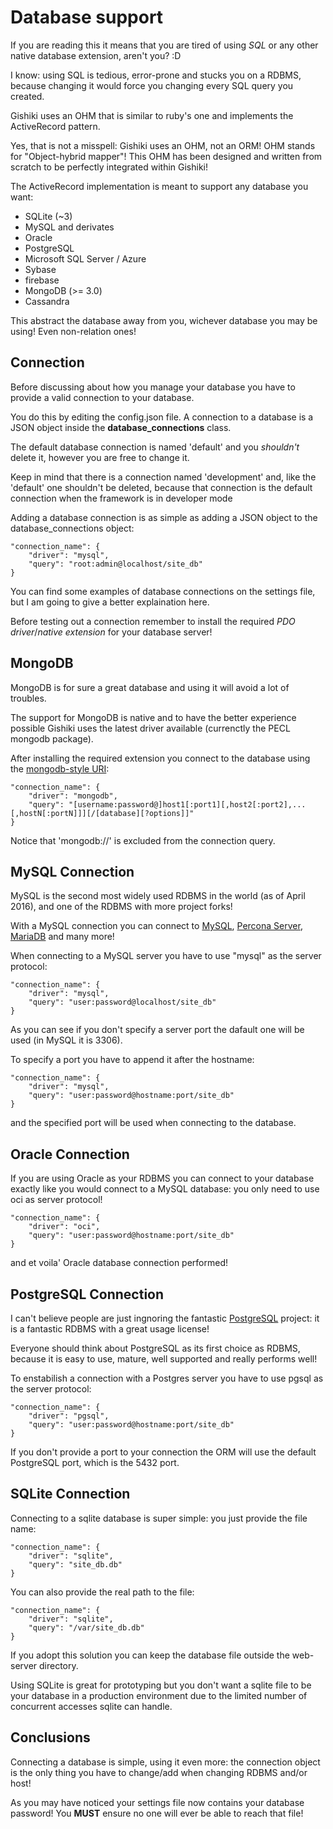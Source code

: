 # Database support
If you are reading this it means that you are tired of using *SQL* or any other native database extension, aren't you? :D

I know: using SQL is tedious, error-prone and stucks you on a RDBMS, because changing it would force you 
changing every SQL query you created.

Gishiki uses an OHM that is similar to ruby's one and implements the ActiveRecord pattern. 

Yes, that is not a misspell: Gishiki uses an OHM, not an ORM! OHM stands for "Object-hybrid mapper"!
This OHM has been designed and written from scratch to be perfectly integrated within Gishiki!

The ActiveRecord implementation is meant to support any database you want:

   - SQLite (~3)
   - MySQL and derivates
   - Oracle
   - PostgreSQL
   - Microsoft SQL Server / Azure
   - Sybase
   - firebase
   - MongoDB (>= 3.0)
   - Cassandra

This abstract the database away from you, wichever database you may be using! Even non-relation ones!

## Connection
Before discussing about how you manage your database you have to provide a valid connection to your database.

You do this by editing the config.json file. A connection to a database is a JSON object inside the __database_connections__
class.

The default database connection is named 'default' and you *shouldn't* delete it, however you are free to change it.

Keep in mind that there is a connection named 'development' and, like the 'default' one shouldn't be deleted, because that connection
is the default connection when the framework is in developer mode

Adding a database connection is as simple as adding a JSON object to the database_connections object:

```
"connection_name": {
    "driver": "mysql",
    "query": "root:admin@localhost/site_db"
}
```

You can find some examples of database connections on the settings file, but I am going to give a better explaination here.

Before testing out a connection remember to install the required *PDO driver*/*native extension* for your database server!


## MongoDB
MongoDB is for sure a great database and using it will avoid a lot of troubles.

The support for MongoDB is native and to have the better experience possible
Gishiki uses the latest driver available (currenctly the PECL mongodb package).

After installing the required extension you connect to the database using the
[mongodb-style URI](http://php.net/manual/en/mongodb-driver-manager.construct.php):

```
"connection_name": {
    "driver": "mongodb",
    "query": "[username:password@]host1[:port1][,host2[:port2],...[,hostN[:portN]]][/[database][?options]]"
}
```

Notice that 'mongodb://' is excluded from the connection query.


## MySQL Connection
MySQL is the second most widely used RDBMS in the world (as of April 2016), and one of the RDBMS with more project forks!

With a MySQL connection you can connect to [MySQL](http://www.oracle.com/us/products/mysql/overview/index.html), [Percona Server](https://www.percona.com/software/mysql-database/percona-server), [MariaDB](https://mariadb.org/) and many more!

When connecting to a MySQL server you have to use "mysql" as the server protocol:

```
"connection_name": {
    "driver": "mysql",
    "query": "user:password@localhost/site_db"
}
```

As you can see if you don't specify a server port the dafault one will be used (in MySQL it is 3306).

To specify a port you have to append it after the hostname:

```
"connection_name": {
    "driver": "mysql",
    "query": "user:password@hostname:port/site_db"
}
```

and the specified port will be used when connecting to the database.


## Oracle Connection
If you are using Oracle as your RDBMS you can connect to your database exactly like
you would connect to a MySQL database: you only need to use oci as server protocol!

```
"connection_name": {
    "driver": "oci",
    "query": "user:password@hostname:port/site_db"
}
```

and et voila' Oracle database connection performed!


## PostgreSQL Connection
I can't believe people are just ingnoring the fantastic [PostgreSQL](http://www.postgresql.org/) project: 
it is a fantastic RDBMS with a great usage license!

Everyone should think about PostgreSQL as its first choice as RDBMS, because it is easy to use, mature, 
well supported and really performs well!

To enstabilish a connection with a Postgres server you  have to use pgsql as the server protocol:

```
"connection_name": {
    "driver": "pgsql",
    "query": "user:password@hostname:port/site_db"
}
```

If you don't provide a port to your connection the ORM will use the default PostgreSQL port, which is the 5432 port.


## SQLite Connection
Connecting to a sqlite database is super simple: you just provide the file name:

```
"connection_name": {
    "driver": "sqlite",
    "query": "site_db.db"
}
```

You can also provide the real path to the file:

```
"connection_name": {
    "driver": "sqlite",
    "query": "/var/site_db.db"
}
```

If you adopt this solution you can keep the database file outside the web-server directory.

Using SQLite is great for prototyping but you don't want a sqlite file to be 
your database in a production environment due to the limited number of concurrent 
accesses sqlite can handle.


## Conclusions
Connecting a database is simple, using it even more: the connection object is 
the only thing you have to change/add when changing RDBMS and/or host!

As you may have noticed your settings file now contains your database password! 
You __MUST__ ensure no one will ever be able to reach that file!